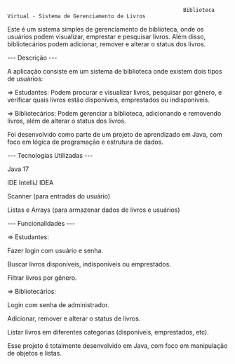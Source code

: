                                                             Biblioteca Virtual - Sistema de Gerenciamento de Livros

Este é um sistema simples de gerenciamento de biblioteca, onde os usuários podem visualizar, emprestar e pesquisar livros. Além disso, bibliotecários podem adicionar, remover e alterar o status dos livros.

--- Descrição ---

A aplicação consiste em um sistema de biblioteca onde existem dois tipos de usuários:

=> Estudantes: Podem procurar e visualizar livros, pesquisar por gênero, e verificar quais livros estão disponíveis, emprestados ou indisponíveis.

=> Bibliotecários: Podem gerenciar a biblioteca, adicionando e removendo livros, além de alterar o status dos livros.

Foi desenvolvido como parte de um projeto de aprendizado em Java, com foco em lógica de programação e estrutura de dados.

--- Tecnologias Utilizadas ---

Java 17

IDE IntelliJ IDEA

Scanner (para entradas do usuário)

Listas e Arrays (para armazenar dados de livros e usuários)

--- Funcionalidades ---

=> Estudantes:

Fazer login com usuário e senha.

Buscar livros disponíveis, indisponíveis ou emprestados.

Filtrar livros por gênero.

=> Bibliotecários:

Login com senha de administrador.

Adicionar, remover e alterar o status de livros.

Listar livros em diferentes categorias (disponíveis, emprestados, etc).

Esse projeto é totalmente desenvolvido em Java, com foco em manipulação de objetos e listas.
